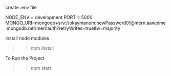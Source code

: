 create .env file

NODE_ENV = development
PORT = 5000
MONGO_URI=mongodb+srv://okaymanom:newPassword0!@mern.aawpime.mongodb.net/mernauth?retryWrites=true&w=majority

Install node modules

>>npm install

To Run the Project

>>npm start